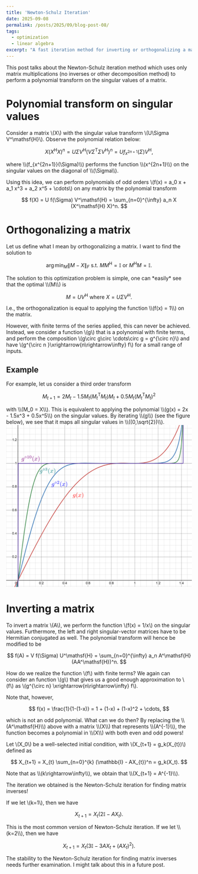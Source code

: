 ```yaml
---
title: 'Newton-Schulz Iteration'
date: 2025-09-08
permalink: /posts/2025/09/blog-post-08/
tags:
  - optimization
  - linear algebra
excerpt: "A fast iteration method for inverting or orthogonalizing a matrix with only matrix multiplication. This method allows us to perform odd polynomial transformation on said matrix."
---
```


This post talks about the Newton-Schulz iteration method which uses only matrix multiplications (no inverses or other decomposition method) to perform a polynomial transform on the singular values of a matrix.

# Polynomial transform on singular values
Consider a matrix \\(X\\) with the singular value transform \\(U\Sigma V^\mathsf{H}\\). Observe the polynomial relation below:
<p>

$$
X (X^\mathsf{H}X)^n = U\Sigma V^\mathsf{H} \left(V \Sigma^\mathsf{T}\Sigma V^\mathsf{H}\right)^n = U f_{x^{2n+1}}(\Sigma) V^{\mathsf{H}},
$$
</p>
where \\(f_{x^{2n+1}}(\Sigma)\\) performs the function \\(x^{2n+1}\\) on the singular values on the diagonal of \\(\Sigma\\).

Using this idea, we can perform polynomials of odd orders \\(f(x) = a_0 x + a_1 x^3 + a_2 x^5 + \cdots\\) on any matrix by the polynomial transform
<p>

$$
f(X) = U f(\Sigma) V^\mathsf{H} = \sum_{n=0}^{\infty} a_n X (X^\mathsf{H} X)^n.
$$
</p>

# Orthogonalizing a matrix
Let us define what I mean by orthogonalizing a matrix. I want to find the solution to
<p>

$$
\arg\min_{M} \|M-X\|_F \text{ s.t. } MM^\mathsf{H} = \mathbb{I} \text{ or } M^\mathsf{H}M = \mathbb{I}.
$$
</p>
The solution to this optimization problem is simple, one can *easily* see that the optimal \\(M\\) is
<p>

$$
M = UV^\mathsf{H} \text{ where } X = U\Sigma V^\mathsf{H}.
$$
</p>
I.e., the orthogonalization is equal to applying the function \\(f(x) = 1\\) on the matrix.

However, with finite terms of the series applied, this can never be achieved. Instead, we consider a function \\(g\\) that is a polynomial with finite terms, and perform the composition \\(g\circ g\circ \cdots\circ g = g^{\circ n}\\) and have \\(g^{\circ n }\xrightarrow{n\rightarrow\infty} f\\) for a small range of inputs.

## Example
For example, let us consider a third order transform
<p>

$$
M_{t+1} = 2 M_{t} - 1.5 M_t(M_t^\mathsf{T}M_t)M_t + 0.5 M_t(M_t^\mathsf{T}M_t)^2
$$
</p>
with \\(M_0 = X\\). This is equivalent to applying the polynomial \\(g(x) = 2x - 1.5x^3 + 0.5x^5\\) on the singular values. By iterating \\(g\\) (see the figure below), we see that it maps all singular values in \\((0,\sqrt{2})\\).

<img src='/images/posts/2025-09-08-orthogonalization.png'>

# Inverting a matrix
To invert a matrix \\(A\\), we perform the function \\(f(x) = 1/x\\) on the singular values. Furthermore, the left and right singular-vector matrices have to be Hermitian conjugated as well. The polynomial transform will hence be modified to be
<p>

$$
f(A) = V f(\Sigma) U^\mathsf{H} = \sum_{n=0}^{\infty} a_n A^\mathsf{H}(AA^\mathsf{H})^n.
$$
</p>

How do we realize the function \\(f\\) with finite terms? We again can consider an function \\(g\\) that gives us a good enough approximation to \\(f\\) as \\(g^{\circ n} \xrightarrow{n\rightarrow\infty} f\\).

Note that, however,
<p>

$$
f(x) = \frac{1}{1-(1-x)} = 1 + (1-x) + (1-x)^2 + \cdots,
$$
</p>
which is not an odd polynomial. What can we do then? By replacing the \\(A^\mathsf{H}\\) above with a matrix \\(X\\) that represents \\(A^{-1}\\), the function becomes a polynomial in \\(X\\) with both even and odd powers!

Let \\(X_0\\) be a well-selected initial condition, with \\(X_{t+1} = g_k(X_{t})\\) defined as
<p>

$$
X_{t+1} = X_{t} \sum_{n=0}^{k} (\mathbb{I} - AX_{t})^n = g_k(X_t).
$$
</p>
Note that as \\(k\rightarrow\infty\\), we obtain that \\(X_{t+1} = A^{-1}\\).

The iteration we obtained is the Newton-Schulz iteration for finding matrix inverses!

If we let \\(k=1\\), then we have
<p>

$$
X_{t+1} = X_{t} \left(2\mathbb{I} - AX_{t}\right).
$$
</p>
This is the most common version of Newton-Schulz iteration. If we let \\(k=2\\), then we have
<p>

$$
X_{t+1} = X_{t} \left(3\mathbb{I} - 3AX_{t} + (A X_{t})^2\right).
$$
</p>

The stability to the Newton-Schulz iteration for finding matrix inverses needs further examination. I might talk about this in a future post.